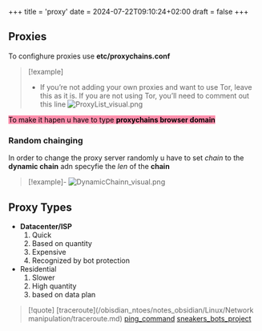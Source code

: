 +++
title = 'proxy'
date = 2024-07-22T09:10:24+02:00
draft = false
+++

## Proxies 
To confighure proxies use **etc/proxychains.conf**
>[!example]
>- If you’re not adding your own proxies and want to use Tor, leave this as it is. If you are not using Tor, you’ll need to comment out this line
![ProxyList_visual.png](/Notes/ProxyList_visual.png)

<mark style="background: #FF5582A6;">To make it hapen u have to type **proxychains browser domain**</mark>
### Random chainging 
In order to change the proxy server randomly u have to set *chain* to the **dynamic chain**
adn specyfie the *len* of the **chain**
>[!example]-
>![DynamicChainn_visual.png](/Notes/DynamicChainn_visual.png)

## Proxy Types

- **Datacenter/ISP**
	1. Quick 
	2. Based on quantity 
	3. Expensive
	4. Recognized by bot protection
- Residential 
	1. Slower
	2. High quantity 
	3. based on data plan



>[!quote] [traceroute](/obisdian_ntoes/notes_obsidian/Linux/Network manipulation/traceroute.md) [ping_command](/ping_command.md) [sneakers_bots_project](/sneakers_bots_project.md)